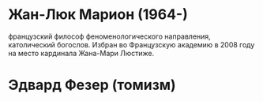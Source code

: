 # **Жан-Люк Марион** (1964-)
французский философ феноменологического направления, католический богослов. Избран во Французскую академию в 2008 году на место кардинала Жана-Мари Люстиже.
# Эдвард Фезер (томизм)